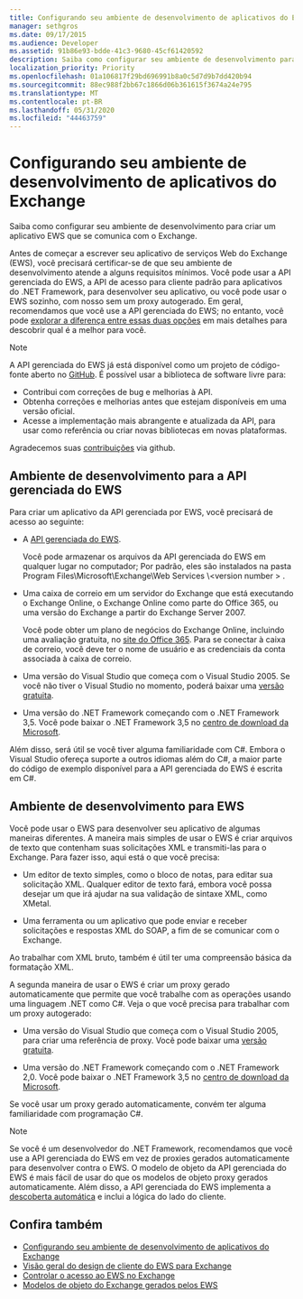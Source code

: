```yaml
---
title: Configurando seu ambiente de desenvolvimento de aplicativos do Exchange
manager: sethgros
ms.date: 09/17/2015
ms.audience: Developer
ms.assetid: 91b86e93-bdde-41c3-9680-45cf61420592
description: Saiba como configurar seu ambiente de desenvolvimento para criar um aplicativo EWS que se comunica com o Exchange.
localization_priority: Priority
ms.openlocfilehash: 01a106817f29bd696991b8a0c5d7d9b7dd420b94
ms.sourcegitcommit: 88ec988f2bb67c1866d06b361615f3674a24e795
ms.translationtype: MT
ms.contentlocale: pt-BR
ms.lasthandoff: 05/31/2020
ms.locfileid: "44463759"
---
```

# <a name="setting-up-your-exchange-application-development-environment"></a>Configurando seu ambiente de desenvolvimento de aplicativos do Exchange

Saiba como configurar seu ambiente de desenvolvimento para criar um aplicativo EWS que se comunica com o Exchange.
  
Antes de começar a escrever seu aplicativo de serviços Web do Exchange (EWS), você precisará certificar-se de que seu ambiente de desenvolvimento atende a alguns requisitos mínimos. Você pode usar a API gerenciada do EWS, a API de acesso para cliente padrão para aplicativos do .NET Framework, para desenvolver seu aplicativo, ou você pode usar o EWS sozinho, com nosso sem um proxy autogerado. Em geral, recomendamos que você use a API gerenciada do EWS; no entanto, você pode [explorar a diferença entre essas duas opções](ews-client-design-overview-for-exchange.md) em mais detalhes para descobrir qual é a melhor para você. 
  
> [!NOTE]
> A API gerenciada do EWS já está disponível como um projeto de código-fonte aberto no [GitHub](https://github.com/officedev/ews-managed-api). É possível usar a biblioteca de software livre para: 
> - Contribui com correções de bug e melhorias à API. 
> - Obtenha correções e melhorias antes que estejam disponíveis em uma versão oficial. 
> - Acesse a implementação mais abrangente e atualizada da API, para usar como referência ou criar novas bibliotecas em novas plataformas. 
> 
>  Agradecemos suas [contribuições](https://github.com/OfficeDev/ews-managed-api/blob/master/CONTRIBUTING.md) via github. 
  
## <a name="development-environment-for-the-ews-managed-api"></a>Ambiente de desenvolvimento para a API gerenciada do EWS
<a name="bk_EWSMA"> </a>

Para criar um aplicativo da API gerenciada por EWS, você precisará de acesso ao seguinte:
  
- A [API gerenciada do EWS](https://aka.ms/ews-managed-api-readme). 
    
    Você pode armazenar os arquivos da API gerenciada do EWS em qualquer lugar no computador; Por padrão, eles são instalados na pasta Program Files\Microsoft\Exchange\Web Services \\<version number \> .
    
- Uma caixa de correio em um servidor do Exchange que está executando o Exchange Online, o Exchange Online como parte do Office 365, ou uma versão do Exchange a partir do Exchange Server 2007. 
    
    Você pode obter um plano de negócios do Exchange Online, incluindo uma avaliação gratuita, no [site do Office 365](https://office.microsoft.com/business/compare-office-365-for-business-plans-FX102918419.aspx#fbid=1tsGNIE7e3a). Para se conectar à caixa de correio, você deve ter o nome de usuário e as credenciais da conta associada à caixa de correio.

    
- Uma versão do Visual Studio que começa com o Visual Studio 2005. Se você não tiver o Visual Studio no momento, poderá baixar uma [versão gratuita](https://visualstudio.microsoft.com/).
    
- Uma versão do .NET Framework começando com o .NET Framework 3,5. Você pode baixar o .NET Framework 3,5 no [centro de download da Microsoft](https://go.microsoft.com/fwlink/?LinkId=191777).
    
Além disso, será útil se você tiver alguma familiaridade com C#. Embora o Visual Studio ofereça suporte a outros idiomas além do C#, a maior parte do código de exemplo disponível para a API gerenciada do EWS é escrita em C#.
  
## <a name="development-environment-for-ews"></a>Ambiente de desenvolvimento para EWS
<a name="bk_EWS"> </a>

Você pode usar o EWS para desenvolver seu aplicativo de algumas maneiras diferentes. A maneira mais simples de usar o EWS é criar arquivos de texto que contenham suas solicitações XML e transmiti-las para o Exchange. Para fazer isso, aqui está o que você precisa: 
  
- Um editor de texto simples, como o bloco de notas, para editar sua solicitação XML. Qualquer editor de texto fará, embora você possa desejar um que irá ajudar na sua validação de sintaxe XML, como XMetal.
    
- Uma ferramenta ou um aplicativo que pode enviar e receber solicitações e respostas XML do SOAP, a fim de se comunicar com o Exchange.
    
Ao trabalhar com XML bruto, também é útil ter uma compreensão básica da formatação XML.
  
A segunda maneira de usar o EWS é criar um proxy gerado automaticamente que permite que você trabalhe com as operações usando uma linguagem .NET como C#. Veja o que você precisa para trabalhar com um proxy autogerado:
  
- Uma versão do Visual Studio que começa com o Visual Studio 2005, para criar uma referência de proxy. Você pode baixar uma [versão gratuita](https://visualstudio.microsoft.com/).
    
- Uma versão do .NET Framework começando com o .NET Framework 2,0. Você pode baixar o .NET Framework 3,5 no [centro de download da Microsoft](https://go.microsoft.com/fwlink/?LinkId=191777).
    
Se você usar um proxy gerado automaticamente, convém ter alguma familiaridade com programação C#.
  
> [!NOTE]
> Se você é um desenvolvedor do .NET Framework, recomendamos que você use a API gerenciada do EWS em vez de proxies gerados automaticamente para desenvolver contra o EWS. O modelo de objeto da API gerenciada do EWS é mais fácil de usar do que os modelos de objeto proxy gerados automaticamente. Além disso, a API gerenciada do EWS implementa a [descoberta automática](autodiscover-for-exchange.md) e inclui a lógica do lado do cliente. 
  
## <a name="see-also"></a>Confira também

- [Configurando seu ambiente de desenvolvimento de aplicativos do Exchange](setting-up-your-exchange-application-development-environment.md)   
- [Visão geral do design de cliente do EWS para Exchange](ews-client-design-overview-for-exchange.md)  
- [Controlar o acesso ao EWS no Exchange](how-to-control-access-to-ews-in-exchange.md)  
- [Modelos de objeto do Exchange gerados pelos EWS](https://msdn.microsoft.com/library/jj190899)
    